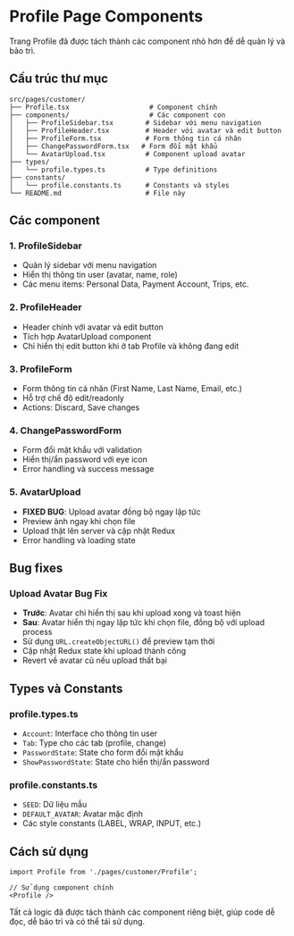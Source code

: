 # Profile Page Components

Trang Profile đã được tách thành các component nhỏ hơn để dễ quản lý và bảo trì.

## Cấu trúc thư mục

```
src/pages/customer/
├── Profile.tsx                    # Component chính
├── components/                    # Các component con
│   ├── ProfileSidebar.tsx        # Sidebar với menu navigation
│   ├── ProfileHeader.tsx         # Header với avatar và edit button
│   ├── ProfileForm.tsx           # Form thông tin cá nhân
│   ├── ChangePasswordForm.tsx   # Form đổi mật khẩu
│   └── AvatarUpload.tsx          # Component upload avatar
├── types/
│   └── profile.types.ts          # Type definitions
├── constants/
│   └── profile.constants.ts      # Constants và styles
└── README.md                     # File này
```

## Các component

### 1. ProfileSidebar
- Quản lý sidebar với menu navigation
- Hiển thị thông tin user (avatar, name, role)
- Các menu items: Personal Data, Payment Account, Trips, etc.

### 2. ProfileHeader
- Header chính với avatar và edit button
- Tích hợp AvatarUpload component
- Chỉ hiển thị edit button khi ở tab Profile và không đang edit

### 3. ProfileForm
- Form thông tin cá nhân (First Name, Last Name, Email, etc.)
- Hỗ trợ chế độ edit/readonly
- Actions: Discard, Save changes

### 4. ChangePasswordForm
- Form đổi mật khẩu với validation
- Hiển thị/ẩn password với eye icon
- Error handling và success message

### 5. AvatarUpload
- **FIXED BUG**: Upload avatar đồng bộ ngay lập tức
- Preview ảnh ngay khi chọn file
- Upload thật lên server và cập nhật Redux
- Error handling và loading state

## Bug fixes

### Upload Avatar Bug Fix
- **Trước**: Avatar chỉ hiển thị sau khi upload xong và toast hiện
- **Sau**: Avatar hiển thị ngay lập tức khi chọn file, đồng bộ với upload process
- Sử dụng `URL.createObjectURL()` để preview tạm thời
- Cập nhật Redux state khi upload thành công
- Revert về avatar cũ nếu upload thất bại

## Types và Constants

### profile.types.ts
- `Account`: Interface cho thông tin user
- `Tab`: Type cho các tab (profile, change)
- `PasswordState`: State cho form đổi mật khẩu
- `ShowPasswordState`: State cho hiển thị/ẩn password

### profile.constants.ts
- `SEED`: Dữ liệu mẫu
- `DEFAULT_AVATAR`: Avatar mặc định
- Các style constants (LABEL, WRAP, INPUT, etc.)

## Cách sử dụng

```tsx
import Profile from './pages/customer/Profile';

// Sử dụng component chính
<Profile />
```

Tất cả logic đã được tách thành các component riêng biệt, giúp code dễ đọc, dễ bảo trì và có thể tái sử dụng.
